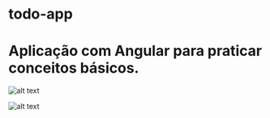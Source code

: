 # todo-app

# Aplicação com Angular para praticar conceitos básicos.

![alt text](/todo/src/assets/TelaPrincipal.png?raw=true "Tela Principal")


![alt text](/app/assets/TelaInput.png?raw=true "Tela de Input")
